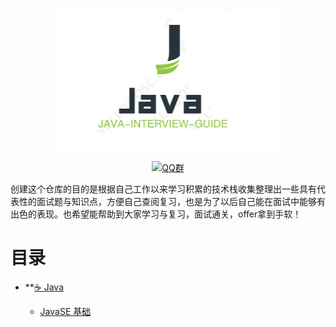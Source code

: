 <div align="center">

<img src="./img/logo/logo.jpg" width=""/>
</br>

[![QQ群](https://img.shields.io/badge/QQ%E7%BE%A4-82594417-blue.svg)](//jq.qq.com/?_wv=1027&k=5nTxYKs)
</div>

创建这个仓库的目的是根据自己工作以来学习积累的技术栈收集整理出一些具有代表性的面试题与知识点，方便自己查阅复习，也是为了以后自己能在面试中能够有出色的表现。也希望能帮助到大家学习与复习，面试通关，offer拿到手软！

# 目录

- **[:coffee: Java](#coffee-java)

  - [JavaSE 基础](#javaj2ee-基础)

    
